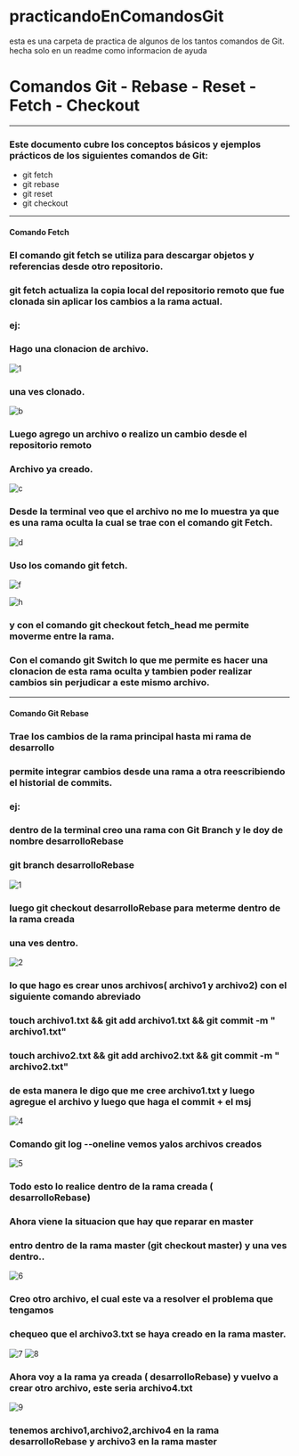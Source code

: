 # practicandoEnComandosGit
esta es una carpeta de practica de algunos de los tantos comandos de Git. hecha solo en un readme como informacion de ayuda

# Comandos Git - Rebase - Reset - Fetch - Checkout
----------------------------------------------------------------------------------
### Este documento cubre los conceptos básicos y ejemplos prácticos de los siguientes comandos de Git:

* git fetch
* git rebase
* git reset
* git checkout
----------------------------------------------------------------------------------
#### Comando Fetch
### El comando git fetch se utiliza para descargar objetos y referencias desde otro repositorio.
### git fetch actualiza la copia local del repositorio remoto que fue clonada sin aplicar los cambios a la rama actual.
### ej:
### Hago una clonacion de archivo.


![1](https://github.com/danielgallo78/practicandoEnComandosGit/assets/130160711/d6b75a73-bea4-4841-b145-de19aab24c5b)

### una ves clonado.

![b](https://github.com/danielgallo78/practicandoEnComandosGit/assets/130160711/a7b39f4a-639a-4fbd-9541-5fa6fe21bdff)

### Luego agrego un archivo o realizo un cambio desde el repositorio remoto
### Archivo ya creado.

![c](https://github.com/danielgallo78/practicandoEnComandosGit/assets/130160711/a8f21444-cd7c-4152-8af2-1bf5178df24a)

### Desde la terminal veo que el archivo no me lo muestra ya que es una rama oculta la cual se trae con el comando git Fetch.

![d](https://github.com/danielgallo78/practicandoEnComandosGit/assets/130160711/fcc8c1d2-108d-4c87-9bc5-2c76e0d93d7c)

### Uso los comando git fetch.

![f](https://github.com/danielgallo78/practicandoEnComandosGit/assets/130160711/a955970a-bf76-49f7-b242-738e447daa8d)

![h](https://github.com/danielgallo78/practicandoEnComandosGit/assets/130160711/09b0626b-e245-41aa-920a-cceac82e8429)

### y con el comando git checkout fetch_head me permite moverme entre la rama.

### Con el comando git Switch lo que me permite es hacer una clonacion de esta rama oculta y tambien poder realizar cambios sin perjudicar a este mismo archivo.

----------------------------------------------------------------------------------------------------------------------------------

#### Comando Git Rebase
### Trae los cambios de la rama principal hasta mi rama de desarrollo
### permite integrar cambios desde una rama a otra reescribiendo el historial de commits.
### ej:
### dentro de la terminal creo una rama con Git Branch y le doy de nombre desarrolloRebase 
### git branch desarrolloRebase

![1](https://github.com/danielgallo78/practicandoEnComandosGit/assets/130160711/67c6ff5e-5bce-444e-9c58-e446359e7947)

### luego git checkout desarrolloRebase para meterme dentro de la rama creada
### una ves dentro.

![2](https://github.com/danielgallo78/practicandoEnComandosGit/assets/130160711/a7094cb4-a0de-4a47-8049-d2005853082a)
### lo que hago es crear unos archivos( archivo1 y archivo2) con el siguiente comando abreviado
### touch archivo1.txt && git add archivo1.txt && git commit -m " archivo1.txt"
### touch archivo2.txt && git add archivo2.txt && git commit -m " archivo2.txt"
### de esta manera le digo que me cree archivo1.txt y luego agregue el archivo y luego que haga el commit + el msj

 ![4](https://github.com/danielgallo78/practicandoEnComandosGit/assets/130160711/0dc432d9-ce5b-49a6-b5bc-1d15f5199dde) 
 
### Comando git log --oneline vemos yalos archivos creados

![5](https://github.com/danielgallo78/practicandoEnComandosGit/assets/130160711/3cb1a8e5-0aca-4d1b-96f7-c3387134a321)

### Todo esto lo realice dentro de la rama creada ( desarrolloRebase)
### Ahora viene la situacion que hay que reparar en master
### entro dentro de la rama master (git checkout master) y una ves dentro..

![6](https://github.com/danielgallo78/practicandoEnComandosGit/assets/130160711/cad8a0cc-6e57-40ee-b00d-73a2f636d868)

### Creo otro archivo, el cual este va a resolver el problema que tengamos
### chequeo que el archivo3.txt se haya creado en la rama master.

![7](https://github.com/danielgallo78/practicandoEnComandosGit/assets/130160711/15f5872b-aad4-4af4-a3fa-75608ba691c4)
![8](https://github.com/danielgallo78/practicandoEnComandosGit/assets/130160711/89be84c2-ec0d-4049-a898-41e35087e2b8)

### Ahora voy a la rama ya creada ( desarrolloRebase) y vuelvo a crear otro archivo, este seria archivo4.txt 

![9](https://github.com/danielgallo78/practicandoEnComandosGit/assets/130160711/216700f2-e986-4a10-96ff-2d5bc3844a95)

### tenemos archivo1,archivo2,archivo4 en la rama desarrolloRebase y archivo3 en la rama master










 













